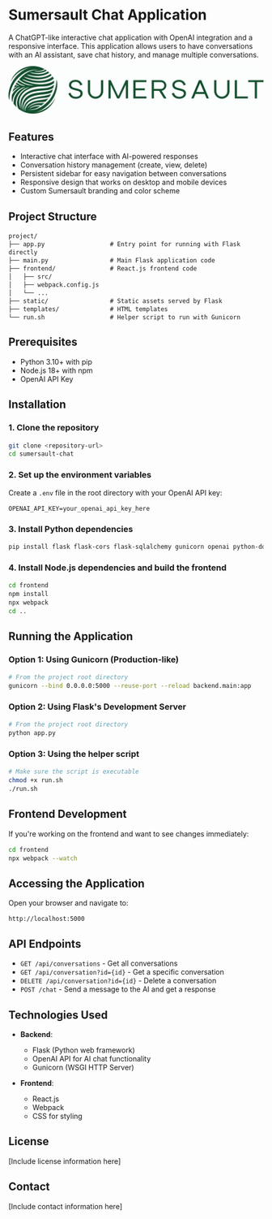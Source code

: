 # Sumersault Chat Application

A ChatGPT-like interactive chat application with OpenAI integration and a responsive interface. This application allows users to have conversations with an AI assistant, save chat history, and manage multiple conversations.

![Sumersault Chat](./attached_assets/fulllogo_nobuffer.jpg)

## Features

- Interactive chat interface with AI-powered responses
- Conversation history management (create, view, delete)
- Persistent sidebar for easy navigation between conversations
- Responsive design that works on desktop and mobile devices
- Custom Sumersault branding and color scheme

## Project Structure

```
project/
├── app.py                  # Entry point for running with Flask directly
├── main.py                 # Main Flask application code
├── frontend/               # React.js frontend code
│   ├── src/
│   ├── webpack.config.js
│   └── ...
├── static/                 # Static assets served by Flask
├── templates/              # HTML templates
└── run.sh                  # Helper script to run with Gunicorn
```

## Prerequisites

- Python 3.10+ with pip
- Node.js 18+ with npm
- OpenAI API Key

## Installation

### 1. Clone the repository

```bash
git clone <repository-url>
cd sumersault-chat
```

### 2. Set up the environment variables

Create a `.env` file in the root directory with your OpenAI API key:

```
OPENAI_API_KEY=your_openai_api_key_here
```

### 3. Install Python dependencies

```bash
pip install flask flask-cors flask-sqlalchemy gunicorn openai python-dotenv
```

### 4. Install Node.js dependencies and build the frontend

```bash
cd frontend
npm install
npx webpack
cd ..
```

## Running the Application

### Option 1: Using Gunicorn (Production-like)

```bash
# From the project root directory
gunicorn --bind 0.0.0.0:5000 --reuse-port --reload backend.main:app
```

### Option 2: Using Flask's Development Server

```bash
# From the project root directory
python app.py
```

### Option 3: Using the helper script

```bash
# Make sure the script is executable
chmod +x run.sh
./run.sh
```

## Frontend Development

If you're working on the frontend and want to see changes immediately:

```bash
cd frontend
npx webpack --watch
```

## Accessing the Application

Open your browser and navigate to:
```
http://localhost:5000
```

## API Endpoints

- `GET /api/conversations` - Get all conversations
- `GET /api/conversation?id={id}` - Get a specific conversation
- `DELETE /api/conversation?id={id}` - Delete a conversation
- `POST /chat` - Send a message to the AI and get a response

## Technologies Used

- **Backend**:
  - Flask (Python web framework)
  - OpenAI API for AI chat functionality
  - Gunicorn (WSGI HTTP Server)

- **Frontend**:
  - React.js
  - Webpack
  - CSS for styling

## License

[Include license information here]

## Contact

[Include contact information here]
